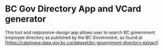 # BC Gov Directory App and VCard generator
This tool and responsive-design app allows user to search BC government employee directory
as published by the BC Government, as found at [https://catalogue.data.gov.bc.ca/dataset/bc-government-directory-extract]
